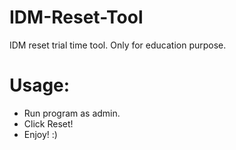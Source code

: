 # IDM-Reset-Tool
IDM reset trial time tool. Only for education purpose.
# Usage:
- Run program as admin.
- Click Reset!
- Enjoy! :)

